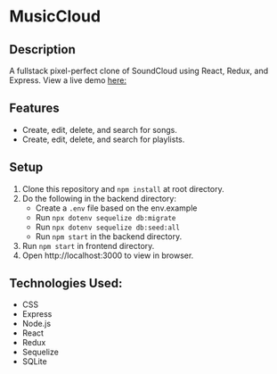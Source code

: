 # MusicCloud

## Description

A fullstack pixel-perfect clone of SoundCloud using React, Redux, and Express. 
View a live demo [here:](https://soundcloudcloneaa.herokuapp.com)

## Features
* Create, edit, delete, and search for songs.
* Create, edit, delete, and search for playlists.

## Setup
  1. Clone this repository and ```npm install``` at root directory.
  2. Do the following in the backend directory:
        * Create a ```.env``` file based on the env.example
        * Run ```npx dotenv sequelize db:migrate```
        * Run ```npx dotenv sequelize db:seed:all```
        * Run ```npm start``` in the backend directory.
  3. Run ```npm start``` in frontend directory.
  4. Open http://localhost:3000 to view in browser.
  
## Technologies Used:

* CSS
* Express
* Node.js
* React
* Redux
* Sequelize
* SQLite
